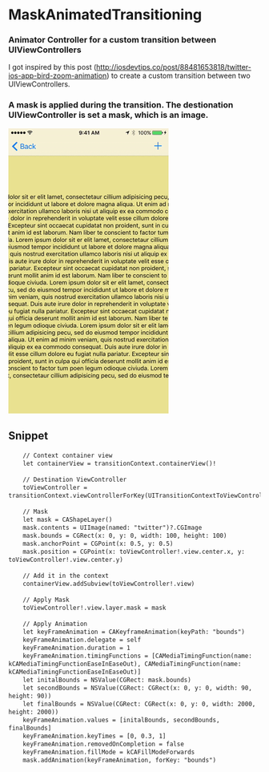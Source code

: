 # MaskAnimatedTransitioning

### Animator Controller for a custom transition between UIViewControllers

I got inspired by this post (http://iosdevtips.co/post/88481653818/twitter-ios-app-bird-zoom-animation) to create a custom transition between two UIViewControllers.

### A mask is applied during the transition. The destionation UIViewController is set a mask, which is an image.

![](https://raw.githubusercontent.com/dannyYassine/MaskAnimatedTransitioning/master/mask_away.gif)

## Snippet

        // Context container view
        let containerView = transitionContext.containerView()!
        
        // Destination ViewController
        toViewController = transitionContext.viewControllerForKey(UITransitionContextToViewControllerKey)
        
        // Mask
        let mask = CAShapeLayer()
        mask.contents = UIImage(named: "twitter")?.CGImage
        mask.bounds = CGRect(x: 0, y: 0, width: 100, height: 100)
        mask.anchorPoint = CGPoint(x: 0.5, y: 0.5)
        mask.position = CGPoint(x: toViewController!.view.center.x, y: toViewController!.view.center.y)
        
        // Add it in the context
        containerView.addSubview(toViewController!.view)
        
        // Apply Mask
        toViewController!.view.layer.mask = mask
        
        // Apply Animation
        let keyFrameAnimation = CAKeyframeAnimation(keyPath: "bounds")
        keyFrameAnimation.delegate = self
        keyFrameAnimation.duration = 1
        keyFrameAnimation.timingFunctions = [CAMediaTimingFunction(name: kCAMediaTimingFunctionEaseInEaseOut), CAMediaTimingFunction(name: kCAMediaTimingFunctionEaseInEaseOut)]
        let initalBounds = NSValue(CGRect: mask.bounds)
        let secondBounds = NSValue(CGRect: CGRect(x: 0, y: 0, width: 90, height: 90))
        let finalBounds = NSValue(CGRect: CGRect(x: 0, y: 0, width: 2000, height: 2000))
        keyFrameAnimation.values = [initalBounds, secondBounds, finalBounds]
        keyFrameAnimation.keyTimes = [0, 0.3, 1]
        keyFrameAnimation.removedOnCompletion = false
        keyFrameAnimation.fillMode = kCAFillModeForwards
        mask.addAnimation(keyFrameAnimation, forKey: "bounds")
